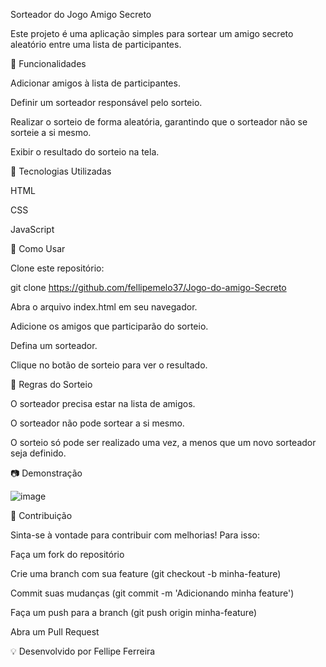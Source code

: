 Sorteador do Jogo Amigo Secreto

Este projeto é uma aplicação simples para sortear um amigo secreto aleatório entre uma lista de participantes.

📌 Funcionalidades

Adicionar amigos à lista de participantes.

Definir um sorteador responsável pelo sorteio.

Realizar o sorteio de forma aleatória, garantindo que o sorteador não se sorteie a si mesmo.

Exibir o resultado do sorteio na tela.

🚀 Tecnologias Utilizadas

HTML

CSS

JavaScript

🔧 Como Usar

Clone este repositório:

git clone https://github.com/fellipemelo37/Jogo-do-amigo-Secreto

Abra o arquivo index.html em seu navegador.

Adicione os amigos que participarão do sorteio.

Defina um sorteador.

Clique no botão de sorteio para ver o resultado.

📜 Regras do Sorteio

O sorteador precisa estar na lista de amigos.

O sorteador não pode sortear a si mesmo.

O sorteio só pode ser realizado uma vez, a menos que um novo sorteador seja definido.

📷 Demonstração

![image](https://github.com/user-attachments/assets/7b195ed1-f705-4df1-b333-0d365fe4397f)



🤝 Contribuição

Sinta-se à vontade para contribuir com melhorias! Para isso:

Faça um fork do repositório

Crie uma branch com sua feature (git checkout -b minha-feature)

Commit suas mudanças (git commit -m 'Adicionando minha feature')

Faça um push para a branch (git push origin minha-feature)

Abra um Pull Request

💡 Desenvolvido por Fellipe Ferreira
